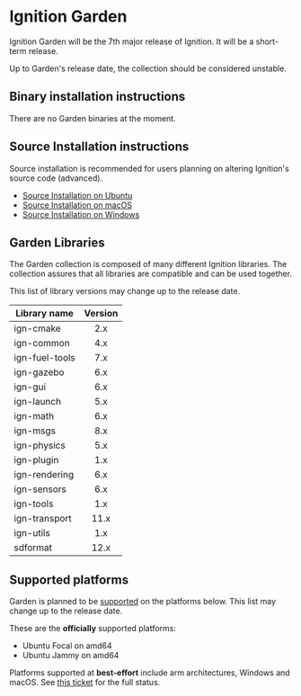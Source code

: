 # Ignition Garden

Ignition Garden will be the 7th major release of Ignition. It will be a
short-term release.

Up to Garden's release date, the collection should be considered unstable.

## Binary installation instructions

There are no Garden binaries at the moment.

## Source Installation instructions

Source installation is recommended for users planning on altering Ignition's source code (advanced).

 * [Source Installation on Ubuntu](install_ubuntu_src)
 * [Source Installation on macOS](install_osx_src)
 * [Source Installation on Windows](install_windows_src)

## Garden Libraries

The Garden collection is composed of many different Ignition libraries. The
collection assures that all libraries are compatible and can be used together.

This list of library versions may change up to the release date.

| Library name       | Version       |
| ------------------ |:-------------:|
|   ign-cmake        |       2.x     |
|   ign-common       |       4.x     |
|   ign-fuel-tools   |       7.x     |
|   ign-gazebo       |       6.x     |
|   ign-gui          |       6.x     |
|   ign-launch       |       5.x     |
|   ign-math         |       6.x     |
|   ign-msgs         |       8.x     |
|   ign-physics      |       5.x     |
|   ign-plugin       |       1.x     |
|   ign-rendering    |       6.x     |
|   ign-sensors      |       6.x     |
|   ign-tools        |       1.x     |
|   ign-transport    |      11.x     |
|   ign-utils        |       1.x     |
|   sdformat         |      12.x     |

## Supported platforms

Garden is planned to be [supported](/docs/all/releases) on the platforms below.
This list may change up to the release date.

These are the **officially** supported platforms:

* Ubuntu Focal on amd64
* Ubuntu Jammy on amd64

Platforms supported at **best-effort** include arm architectures, Windows and
macOS. See
[this ticket](https://github.com/ignition-tooling/release-tools/issues/597)
for the full status.
